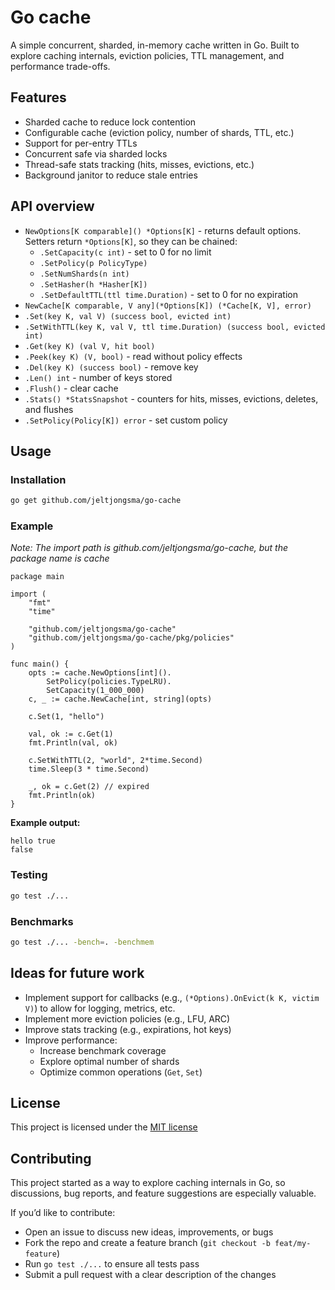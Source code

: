 # Go cache
A simple concurrent, sharded, in-memory cache written in Go. 
Built to explore caching internals, eviction policies, TTL management, and performance trade-offs.

## Features

- Sharded cache to reduce lock contention
- Configurable cache (eviction policy, number of shards, TTL, etc.)
- Support for per-entry TTLs
- Concurrent safe via sharded locks
- Thread-safe stats tracking (hits, misses, evictions, etc.)
- Background janitor to reduce stale entries

## API overview
- `NewOptions[K comparable]() *Options[K]` - returns default options. 
Setters return `*Options[K]`, so they can be chained:
    - `.SetCapacity(c int)` - set to 0 for no limit
    - `.SetPolicy(p PolicyType)` 
    - `.SetNumShards(n int)` 
    - `.SetHasher(h *Hasher[K])` 
    - `.SetDefaultTTL(ttl time.Duration)` - set to 0 for no expiration
- `NewCache[K comparable, V any](*Options[K]) (*Cache[K, V], error)`
- `.Set(key K, val V) (success bool, evicted int)` 
- `.SetWithTTL(key K, val V, ttl time.Duration) (success bool, evicted int)`
- `.Get(key K) (val V, hit bool)`
- `.Peek(key K) (V, bool)` - read without policy effects
- `.Del(key K) (success bool)` - remove key
- `.Len() int` - number of keys stored
- `.Flush()` - clear cache
- `.Stats() *StatsSnapshot` - counters for hits, misses, evictions, deletes, and flushes
- `.SetPolicy(Policy[K]) error` - set custom policy

## Usage

### Installation
```bash
go get github.com/jeltjongsma/go-cache
```

### Example
*Note: The import path is github.com/jeltjongsma/go-cache, but the package name is cache*
```golang
package main

import (
	"fmt"
	"time"

	"github.com/jeltjongsma/go-cache"
	"github.com/jeltjongsma/go-cache/pkg/policies"
)

func main() {
	opts := cache.NewOptions[int]().
		SetPolicy(policies.TypeLRU).
		SetCapacity(1_000_000)
	c, _ := cache.NewCache[int, string](opts)

	c.Set(1, "hello")

	val, ok := c.Get(1)
	fmt.Println(val, ok)

	c.SetWithTTL(2, "world", 2*time.Second)
	time.Sleep(3 * time.Second)

	_, ok = c.Get(2) // expired
	fmt.Println(ok)
}
```
**Example output:**
```text
hello true
false
```

### Testing
```bash
go test ./...
```

### Benchmarks
```bash
go test ./... -bench=. -benchmem
```

## Ideas for future work
- Implement support for callbacks (e.g., `(*Options).OnEvict(k K, victim V)`) to allow for logging, metrics, etc.
- Implement more eviction policies (e.g., LFU, ARC)
- Improve stats tracking (e.g., expirations, hot keys)
- Improve performance:
	- Increase benchmark coverage
	- Explore optimal number of shards
	- Optimize common operations (`Get`, `Set`) 

## License
This project is licensed under the [MIT license](LICENSE)

## Contributing
This project started as a way to explore caching internals in Go, so discussions, bug reports, and feature suggestions are especially valuable.  

If you’d like to contribute:
- Open an issue to discuss new ideas, improvements, or bugs
- Fork the repo and create a feature branch (`git checkout -b feat/my-feature`)
- Run `go test ./...` to ensure all tests pass
- Submit a pull request with a clear description of the changes
